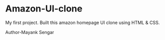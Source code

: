 # Amazon-UI-clone
My first project.
Built this amazon homepage UI clone using HTML & CSS.

Author-Mayank Sengar